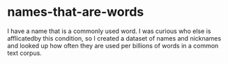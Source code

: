 # names-that-are-words
I have a name that is a commonly used word. I was curious who else is afflicatedby this condition, so I created a dataset of names and nicknames and looked up how often they are used per billions of words in a common text corpus.
